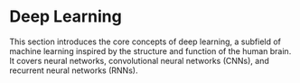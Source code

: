 # Deep Learning

This section introduces the core concepts of deep learning, a subfield of machine learning inspired by the structure and function of the human brain. It covers neural networks, convolutional neural networks (CNNs), and recurrent neural networks (RNNs).